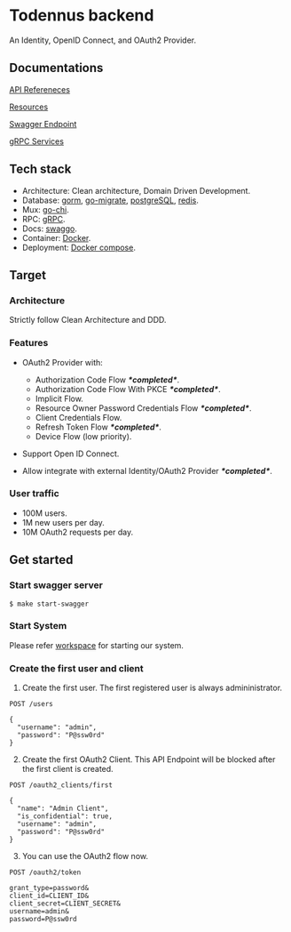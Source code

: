 # Todennus backend

An Identity, OpenID Connect, and OAuth2 Provider.

## Documentations

[API Refereneces](./docs/references.md)

[Resources](./docs/resources.md)

[Swagger Endpoint](#start-swagger-server)

[gRPC Services](https://github.com/todennus/proto)

## Tech stack

- Architecture: Clean architecture, Domain Driven Development.
- Database: [gorm](https://github.com/go-gorm/gorm), [go-migrate](https://github.com/golang-migrate/migrate), [postgreSQL](https://www.postgresql.org/), [redis](https://redis.io/).
- Mux: [go-chi](https://github.com/go-chi/chi).
- RPC: [gRPC](https://grpc.io/).
- Docs: [swaggo](https://github.com/swaggo/swag).
- Container: [Docker](https://www.docker.com/).
- Deployment: [Docker compose](https://docs.docker.com/compose/).

## Target

### Architecture

Strictly follow Clean Architecture and DDD.

### Features

- OAuth2 Provider with:
  + Authorization Code Flow ***\*completed\****.
  + Authorization Code Flow With PKCE ***\*completed\****.
  + Implicit Flow.
  + Resource Owner Password Credentials Flow ***\*completed\****.
  + Client Credentials Flow.
  + Refresh Token Flow ***\*completed\****.
  + Device Flow (low priority).

- Support Open ID Connect.
- Allow integrate with external Identity/OAuth2 Provider ***\*completed\****.

### User traffic

- 100M users.
- 1M new users per day.
- 10M OAuth2 requests per day.

## Get started

### Start swagger server

```shell
$ make start-swagger
```

### Start System

Please refer [workspace](https://github.com/todennus/workspace) for starting our system.

### Create the first user and client

1. Create the first user. The first registered user is always admininistrator.

```
POST /users

{
  "username": "admin",
  "password": "P@ssw0rd"
}
```

2. Create the first OAuth2 Client. This API Endpoint will be blocked after the
first client is created.

```
POST /oauth2_clients/first

{
  "name": "Admin Client",
  "is_confidential": true,
  "username": "admin",
  "password": "P@ssw0rd"
}
```

3. You can use the OAuth2 flow now.

```
POST /oauth2/token

grant_type=password&
client_id=CLIENT_ID&
client_secret=CLIENT_SECRET&
username=admin&
password=P@ssw0rd
```
